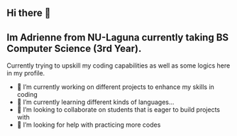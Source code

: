 ## Hi there 👋
## Im Adrienne from NU-Laguna currently taking BS Computer Science (3rd Year). 
Currently trying to upskill my coding capabilities as well as some logics here in my 
profile.

- 🔭 I’m currently working on different projects to enhance my skills in coding
- 🌱 I’m currently learning different kinds of languages...
- 👯 I’m looking to collaborate on students that is eager to build projects with
- 🤔 I’m looking for help with practicing more codes

  


